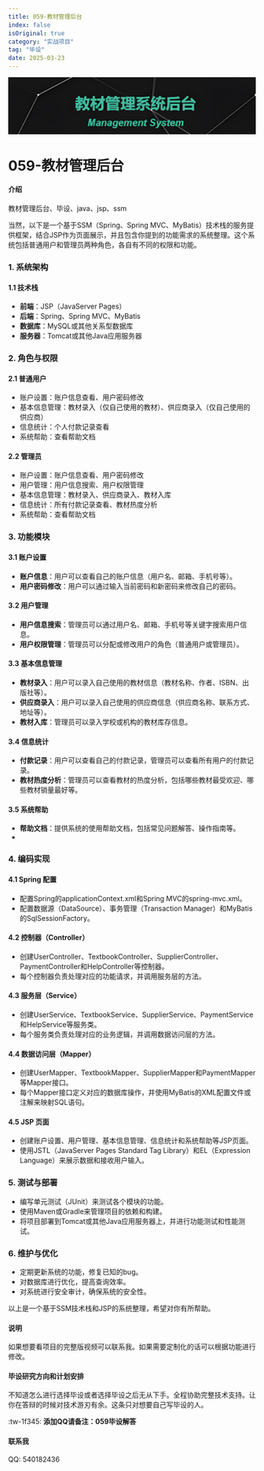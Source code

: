 ```yaml
---
title: 059-教材管理后台
index: false
isOriginal: true
category: "实战项目"
tag: "毕设"
date: 2025-03-23
---
```

![](./059.png)

# 059-教材管理后台

#### 介绍
教材管理后台、毕设、java、jsp、ssm

当然，以下是一个基于SSM（Spring、Spring MVC、MyBatis）技术栈的服务提供框架，结合JSP作为页面展示，并且包含你提到的功能需求的系统整理。这个系统包括普通用户和管理员两种角色，各自有不同的权限和功能。

### 1. 系统架构

#### 1.1 技术栈
- **前端**：JSP（JavaServer Pages）
- **后端**：Spring、Spring MVC、MyBatis
- **数据库**：MySQL或其他关系型数据库
- **服务器**：Tomcat或其他Java应用服务器

### 2. 角色与权限

#### 2.1 普通用户
- 账户设置：账户信息查看、用户密码修改
- 基本信息管理：教材录入（仅自己使用的教材）、供应商录入（仅自己使用的供应商）
- 信息统计：个人付款记录查看
- 系统帮助：查看帮助文档

#### 2.2 管理员
- 账户设置：账户信息查看、用户密码修改
- 用户管理：用户信息搜索、用户权限管理
- 基本信息管理：教材录入、供应商录入、教材入库
- 信息统计：所有付款记录查看、教材热度分析
- 系统帮助：查看帮助文档

### 3. 功能模块

#### 3.1 账户设置
- **账户信息**：用户可以查看自己的账户信息（用户名、邮箱、手机号等）。
- **用户密码修改**：用户可以通过输入当前密码和新密码来修改自己的密码。

#### 3.2 用户管理
- **用户信息搜索**：管理员可以通过用户名、邮箱、手机号等关键字搜索用户信息。
- **用户权限管理**：管理员可以分配或修改用户的角色（普通用户或管理员）。

#### 3.3 基本信息管理
- **教材录入**：用户可以录入自己使用的教材信息（教材名称、作者、ISBN、出版社等）。
- **供应商录入**：用户可以录入自己使用的供应商信息（供应商名称、联系方式、地址等）。
- **教材入库**：管理员可以录入学校或机构的教材库存信息。

#### 3.4 信息统计
- **付款记录**：用户可以查看自己的付款记录，管理员可以查看所有用户的付款记录。
- **教材热度分析**：管理员可以查看教材的热度分析，包括哪些教材最受欢迎、哪些教材销量最好等。

#### 3.5 系统帮助
- **帮助文档**：提供系统的使用帮助文档，包括常见问题解答、操作指南等。
- 
### 4. 编码实现

#### 4.1 Spring 配置
- 配置Spring的applicationContext.xml和Spring MVC的spring-mvc.xml。
- 配置数据源（DataSource）、事务管理（Transaction Manager）和MyBatis的SqlSessionFactory。

#### 4.2 控制器（Controller）
- 创建UserController、TextbookController、SupplierController、PaymentController和HelpController等控制器。
- 每个控制器负责处理对应的功能请求，并调用服务层的方法。

#### 4.3 服务层（Service）
- 创建UserService、TextbookService、SupplierService、PaymentService和HelpService等服务类。
- 每个服务类负责处理对应的业务逻辑，并调用数据访问层的方法。

#### 4.4 数据访问层（Mapper）
- 创建UserMapper、TextbookMapper、SupplierMapper和PaymentMapper等Mapper接口。
- 每个Mapper接口定义对应的数据库操作，并使用MyBatis的XML配置文件或注解来映射SQL语句。

#### 4.5 JSP 页面
- 创建账户设置、用户管理、基本信息管理、信息统计和系统帮助等JSP页面。
- 使用JSTL（JavaServer Pages Standard Tag Library）和EL（Expression Language）来展示数据和接收用户输入。

### 5. 测试与部署

- 编写单元测试（JUnit）来测试各个模块的功能。
- 使用Maven或Gradle来管理项目的依赖和构建。
- 将项目部署到Tomcat或其他Java应用服务器上，并进行功能测试和性能测试。

### 6. 维护与优化

- 定期更新系统的功能，修复已知的bug。
- 对数据库进行优化，提高查询效率。
- 对系统进行安全审计，确保系统的安全性。

以上是一个基于SSM技术栈和JSP的系统整理，希望对你有所帮助。

#### 说明
如果想要看项目的完整版视频可以联系我。如果需要定制化的话可以根据功能进行修改。

#### 毕设研究方向和计划安排
不知道怎么进行选择毕设或者选择毕设之后无从下手。全程协助完整技术支持。让你在答辩的时候对技术游刃有余。这条只对想要自己写毕设的人。

:tw-1f345: **添加QQ请备注：059毕设解答**

#### 联系我
QQ: 540182436
